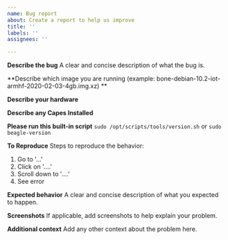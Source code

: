```yaml
---
name: Bug report
about: Create a report to help us improve
title: ''
labels: ''
assignees: ''

---
```


**Describe the bug**
A clear and concise description of what the bug is.

**Describe which image you are running (example: bone-debian-10.2-iot-armhf-2020-02-03-4gb.img.xz) **

**Describe your hardware**

**Describe any Capes Installed**

**Please run this built-in script**
```sudo /opt/scripts/tools/version.sh```
or
```sudo beagle-version```

**To Reproduce**
Steps to reproduce the behavior:
1. Go to '...'
2. Click on '....'
3. Scroll down to '....'
4. See error

**Expected behavior**
A clear and concise description of what you expected to happen.

**Screenshots**
If applicable, add screenshots to help explain your problem.

**Additional context**
Add any other context about the problem here.

